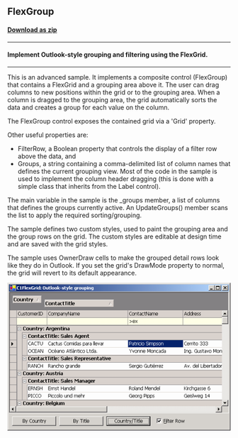 ## FlexGroup
#### [Download as zip](https://grapecity.github.io/DownGit/#/home?url=https://github.com/GrapeCity/ComponentOne-WinForms-Samples/tree/master/NetFramework\FlexGrid\VB\FlexGroup)
____
#### Implement Outlook-style grouping and filtering using the FlexGrid.
____
This is an advanced sample. It implements a composite control (FlexGroup) that contains a FlexGrid and a grouping area above it.
The user can drag columns to new positions within the grid or to the grouping area.
When a column is dragged to the grouping area, the grid automatically sorts the data and creates a group for each value on the column.

The FlexGroup control exposes the contained grid via a 'Grid' property.

Other useful properties are:

* FilterRow, a Boolean property that controls the display of a filter row above the data, and
* Groups, a string containing a comma-delimited list of column names that defines the current grouping view.
Most of the code in the sample is used to implement the column header dragging (this is done with a simple class that inherits from the Label control).

The main variable in the sample is the _groups member, a list of columns that defines the groups currently active.
An UpdateGroups() member scans the list to apply the required sorting/grouping.

The sample defines two custom styles, used to paint the grouping area and the group rows on the grid.
The custom styles are editable at design time and are saved with the grid styles.

The sample uses OwnerDraw cells to make the grouped detail rows look like they do in Outlook.
If you set the grid's DrawMode property to normal, the grid will revert to its default appearance.

![screenshot](screenshot.png)

